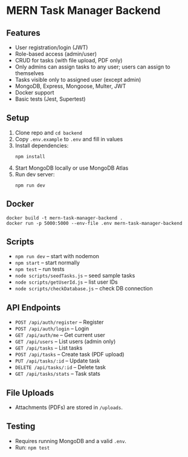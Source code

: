 # MERN Task Manager Backend

## Features
- User registration/login (JWT)
- Role-based access (admin/user)
- CRUD for tasks (with file upload, PDF only)
- Only admins can assign tasks to any user; users can assign to themselves
- Tasks visible only to assigned user (except admin)
- MongoDB, Express, Mongoose, Multer, JWT
- Docker support
- Basic tests (Jest, Supertest)

## Setup
1. Clone repo and `cd backend`
2. Copy `.env.example` to `.env` and fill in values
3. Install dependencies:
   ```
   npm install
   ```
4. Start MongoDB locally or use MongoDB Atlas
5. Run dev server:
   ```
   npm run dev
   ```

## Docker
```
docker build -t mern-task-manager-backend .
docker run -p 5000:5000 --env-file .env mern-task-manager-backend
```

## Scripts
- `npm run dev` – start with nodemon
- `npm start` – start normally
- `npm test` – run tests
- `node scripts/seedTasks.js` – seed sample tasks
- `node scripts/getUserId.js` – list user IDs
- `node scripts/checkDatabase.js` – check DB connection

## API Endpoints
- `POST /api/auth/register` – Register
- `POST /api/auth/login` – Login
- `GET /api/auth/me` – Get current user
- `GET /api/users` – List users (admin only)
- `GET /api/tasks` – List tasks
- `POST /api/tasks` – Create task (PDF upload)
- `PUT /api/tasks/:id` – Update task
- `DELETE /api/tasks/:id` – Delete task
- `GET /api/tasks/stats` – Task stats

## File Uploads
- Attachments (PDFs) are stored in `/uploads`.

## Testing
- Requires running MongoDB and a valid `.env`.
- Run: `npm test`
